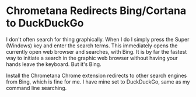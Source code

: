 # Chrometana Redirects Bing/Cortana to DuckDuckGo

I don't often search for thing graphically. When I do I simply press the
Super (Windows) key and enter the search terms. This immediately opens
the currently open web browser and searches, with Bing. It is by far the
fastest way to initiate a search in the graphic web browser without
having your hands leave the keyboard. But it's Bing.

Install the Chrometana Chrome extension redirects to other search
engines from Bing, which is fine for me. I have mine set to DuckDuckGo,
same as my command line searching.
